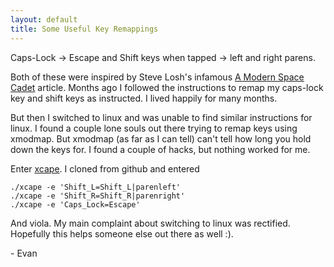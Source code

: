 ```yaml
---
layout: default
title: Some Useful Key Remappings
---
```


Caps-Lock -> Escape and Shift keys when tapped -> left and right parens.

Both of these were inspired by Steve Losh's infamous [A Modern Space Cadet](http://stevelosh.com/blog/2012/10/a-modern-space-cadet/) article. Months ago I followed the instructions to remap my caps-lock key and shift keys as instructed. I lived happily for many months.

But then I switched to linux and was unable to find similar instructions for linux. I found a couple lone souls out there trying to remap keys using xmodmap. But xmodmap (as far as I can tell) can't tell how long you hold down the keys for. I found a couple of hacks, but nothing worked for me.

Enter [xcape](https://github.com/alols/xcape). I cloned from github and entered

```
./xcape -e 'Shift_L=Shift_L|parenleft'
./xcape -e 'Shift_R=Shift_R|parenright'
./xcape -e 'Caps_Lock=Escape'
```

And viola. My main complaint about switching to linux was rectified. Hopefully this helps someone else out there as well :).


\- Evan

